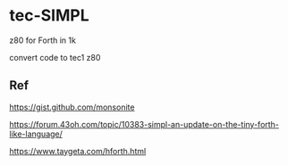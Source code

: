 # tec-SIMPL
z80 for Forth in 1k

convert code to tec1 z80

## Ref
https://gist.github.com/monsonite	

https://forum.43oh.com/topic/10383-simpl-an-update-on-the-tiny-forth-like-language/	

https://www.taygeta.com/hforth.html
